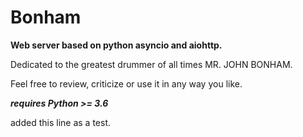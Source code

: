 # Bonham

**Web server based on python asyncio and aiohttp.**

Dedicated to the greatest drummer of all times MR. JOHN BONHAM.


Feel free to review, criticize or use it in any way you like.

***requires Python >= 3.6***



added this line as a test.
